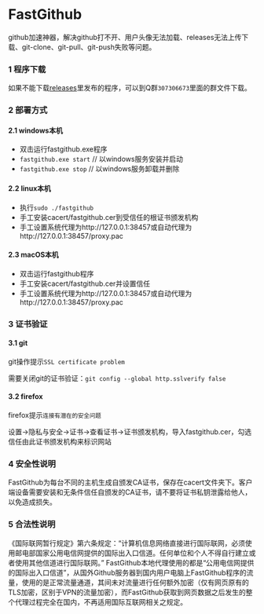 # FastGithub
github加速神器，解决github打不开、用户头像无法加载、releases无法上传下载、git-clone、git-pull、git-push失败等问题。

### 1 程序下载
如果不能下载[releases](https://github.com/dotnetcore/FastGithub)里发布的程序，可以到Q群`307306673`里面的群文件下载。

### 2 部署方式
#### 2.1 windows本机
* 双击运行fastgithub.exe程序
* `fastgithub.exe start` // 以windows服务安装并启动
* `fastgithub.exe stop` // 以windows服务卸载并删除

#### 2.2 linux本机
* 执行`sudo ./fastgithub`
* 手工安装cacert/fastgithub.cer到受信任的根证书颁发机构
* 手工设置系统代理为http://127.0.0.1:38457或自动代理为http://127.0.0.1:38457/proxy.pac

#### 2.3 macOS本机
* 双击运行fastgithub程序
* 手工安装cacert/fastgithub.cer并设置信任
* 手工设置系统代理为http://127.0.0.1:38457或自动代理为http://127.0.0.1:38457/proxy.pac

  
### 3 证书验证
#### 3.1 git
git操作提示`SSL certificate problem`</br>

需要关闭git的证书验证：`git config --global http.sslverify false`

#### 3.2 firefox
firefox提示`连接有潜在的安全问题`</br>

设置->隐私与安全->证书->查看证书->证书颁发机构，导入fastgithub.cer，勾选信任由此证书颁发机构来标识网站
  

### 4 安全性说明
FastGithub为每台不同的主机生成自颁发CA证书，保存在cacert文件夹下。客户端设备需要安装和无条件信任自颁发的CA证书，请不要将证书私钥泄露给他人，以免造成损失。

### 5 合法性说明
《国际联网暂行规定》第六条规定：“计算机信息网络直接进行国际联网，必须使用邮电部国家公用电信网提供的国际出入口信道。任何单位和个人不得自行建立或者使用其他信道进行国际联网。”
FastGithub本地代理使用的都是“公用电信网提供的国际出入口信道”，从国外Github服务器到国内用户电脑上FastGithub程序的流量，使用的是正常流量通道，其间未对流量进行任何额外加密（仅有网页原有的TLS加密，区别于VPN的流量加密），而FastGithub获取到网页数据之后发生的整个代理过程完全在国内，不再适用国际互联网相关之规定。
